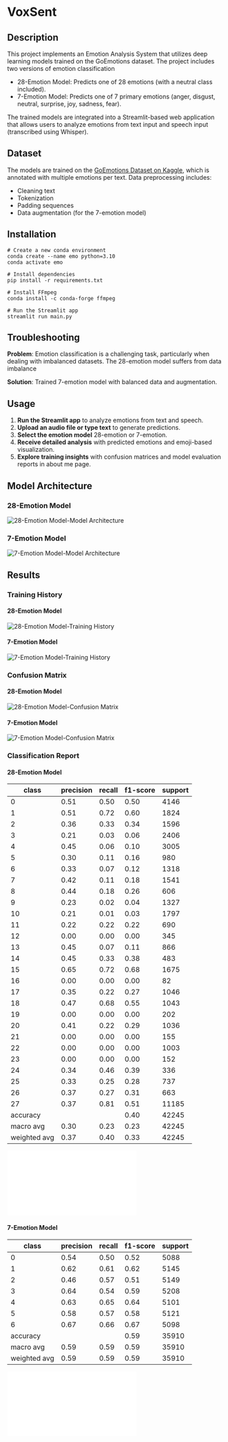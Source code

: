 # VoxSent
## Description

This project implements an Emotion Analysis System that utilizes deep learning models trained on the GoEmotions dataset. The project includes two versions of emotion classification
- 28-Emotion Model: Predicts one of 28 emotions (with a neutral class included).
- 7-Emotion Model: Predicts one of 7 primary emotions (anger, disgust, neutral, surprise, joy, sadness, fear).

The trained models are integrated into a Streamlit-based web application that allows users to analyze emotions from text input and speech input (transcribed using Whisper).

## Dataset
The models are trained on the [GoEmotions Dataset on Kaggle](https://www.kaggle.com/datasets/shivamb/go-emotions-google-emotions-dataset), which is annotated with multiple emotions per text. Data preprocessing includes:
* Cleaning text
* Tokenization
* Padding sequences
* Data augmentation (for the 7-emotion model)

## Installation
```
# Create a new conda environment
conda create --name emo python=3.10
conda activate emo

# Install dependencies
pip install -r requirements.txt

# Install FFmpeg
conda install -c conda-forge ffmpeg

# Run the Streamlit app
streamlit run main.py
```

## Troubleshooting

**Problem**: Emotion classification is a challenging task, particularly when dealing with imbalanced datasets. The 28-emotion model suffers from data imbalance

**Solution**: Trained 7-emotion model with balanced data and augmentation.

## Usage
1. **Run the Streamlit app** to analyze emotions from text and speech.
2. **Upload an audio file or type text** to generate predictions.
3. **Select the emotion model** 28-emotion or 7-emotion.
4. **Receive detailed analysis** with predicted emotions and emoji-based visualization.
5. **Explore training insights** with confusion matrices and model evaluation reports in about me page.

## Model Architecture
### 28-Emotion Model
![28-Emotion Model-Model Architecture](models\version1\model_architecture.png)
### 7-Emotion Model
![7-Emotion Model-Model Architecture](models\version2\model_architecture.png)

## Results
### Training History
#### 28-Emotion Model
![28-Emotion Model-Training History](models\version1\training_history.png)
#### 7-Emotion Model
![7-Emotion Model-Training History](models\version2\training_history.png)

### Confusion Matrix
#### 28-Emotion Model
![28-Emotion Model-Confusion Matrix](models\version1\confusion_matrix.png)
#### 7-Emotion Model
![7-Emotion Model-Confusion Matrix](models\version2\confusion_matrix.png)

### Classification Report
#### 28-Emotion Model
| class        | precision | recall | f1-score | support |
|--------------|-----------|--------|----------|---------|
| 0            | 0.51      | 0.50   | 0.50     | 4146    |
| 1            | 0.51      | 0.72   | 0.60     | 1824    |
| 2            | 0.36      | 0.33   | 0.34     | 1596    |
| 3            | 0.21      | 0.03   | 0.06     | 2406    |
| 4            | 0.45      | 0.06   | 0.10     | 3005    |
| 5            | 0.30      | 0.11   | 0.16     | 980     |
| 6            | 0.33      | 0.07   | 0.12     | 1318    |
| 7            | 0.42      | 0.11   | 0.18     | 1541    |
| 8            | 0.44      | 0.18   | 0.26     | 606     |
| 9            | 0.23      | 0.02   | 0.04     | 1327    |
| 10           | 0.21      | 0.01   | 0.03     | 1797    |
| 11           | 0.22      | 0.22   | 0.22     | 690     |
| 12           | 0.00      | 0.00   | 0.00     | 345     |
| 13           | 0.45      | 0.07   | 0.11     | 866     |
| 14           | 0.45      | 0.33   | 0.38     | 483     |
| 15           | 0.65      | 0.72   | 0.68     | 1675    |
| 16           | 0.00      | 0.00   | 0.00     | 82      |
| 17           | 0.35      | 0.22   | 0.27     | 1046    |
| 18           | 0.47      | 0.68   | 0.55     | 1043    |
| 19           | 0.00      | 0.00   | 0.00     | 202     |
| 20           | 0.41      | 0.22   | 0.29     | 1036    |
| 21           | 0.00      | 0.00   | 0.00     | 155     |
| 22           | 0.00      | 0.00   | 0.00     | 1003    |
| 23           | 0.00      | 0.00   | 0.00     | 152     |
| 24           | 0.34      | 0.46   | 0.39     | 336     |
| 25           | 0.33      | 0.25   | 0.28     | 737     |
| 26           | 0.37      | 0.27   | 0.31     | 663     |
| 27           | 0.37      | 0.81   | 0.51     | 11185   |
| accuracy     |           |        | 0.40     | 42245   |
| macro avg    | 0.30      | 0.23   | 0.23     | 42245   |
| weighted avg | 0.37      | 0.40   | 0.33     | 42245   |
![28-Emotion Model-Classification Report](models\version1\classification_report.txt)
#### 7-Emotion Model
| class        | precision | recall | f1-score | support |
|--------------|-----------|--------|----------|---------|
| 0            | 0.54      | 0.50   | 0.52     | 5088    |
| 1            | 0.62      | 0.61   | 0.62     | 5145    |
| 2            | 0.46      | 0.57   | 0.51     | 5149    |
| 3            | 0.64      | 0.54   | 0.59     | 5208    |
| 4            | 0.63      | 0.65   | 0.64     | 5101    |
| 5            | 0.58      | 0.57   | 0.58     | 5121    |
| 6            | 0.67      | 0.66   | 0.67     | 5098    |
| accuracy     |           |        | 0.59     | 35910   |
| macro avg    | 0.59      | 0.59   | 0.59     | 35910   |
| weighted avg | 0.59      | 0.59   | 0.59     | 35910   |
![7-Emotion Model-Classification Report](models\version2\classification_report.txt)